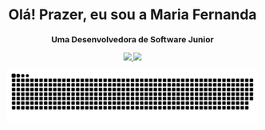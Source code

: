 <h1 align="center"> Olá! Prazer, eu sou a Maria Fernanda</h1>
 <div align="center">
<h3>Uma Desenvolvedora de Software Junior </h3>

 <a href="https://www.linkedin.com/in/maria155713/" alt="Linkedin">
    <img src="https://img.shields.io/badge/LinkedIn-0077B5?style=for-the-badge&logo=linkedin&logoColor=white" />
 </a> 
  
  <a href="mfernandaconceicaosantos@gmail.com">
    <img src="https://img.shields.io/badge/e‑mail-D14836.svg?style=for-the-badge&logo=GMail&logoColor=white">
    </a>
 </div>
 
  ![Snake animation](https://github.com/mfernandacs/mfernandacs/blob/output/github-contribution-grid-snake.svg)
 
  
 

